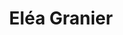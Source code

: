 ---
layout: page
name: Eléa Granier - PhD 2025 (prepared under superv. I Uszynski)
title: Eléa Granier
position: gradstudent
avatar:
joined: 2022
---